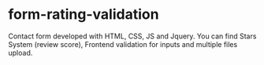 # form-rating-validation
Contact form developed with HTML, CSS, JS and Jquery.
You can find Stars System (review score), Frontend validation for inputs and multiple files upload. 
